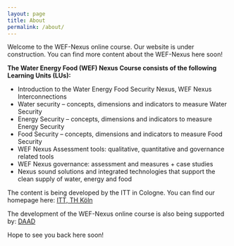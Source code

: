 ```yaml
---
layout: page
title: About
permalink: /about/
---
```


Welcome to the WEF-Nexus online course. Our website is under construction. You can find more content about the WEF-Nexus here soon! 

**The Water Energy Food (WEF) Nexus Course consists of the following Learning Units (LUs):**

- Introduction to the Water Energy Food Security Nexus, WEF Nexus Interconnections
- Water security – concepts, dimensions and indicators to measure Water Security
- Energy Security – concepts, dimensions and indicators to measure Energy Security
- Food Security – concepts, dimensions and indicators to measure Food Security
- WEF Nexus Assessment tools: qualitative, quantitative and governance related tools
- WEF Nexus governance: assessment and measures + case studies
- Nexus sound solutions and integrated technologies that support the clean supply of water, energy and food


The content is being developed by the ITT in Cologne. You can find our homepage here:
[ITT, TH Köln](https://www.tt.th-koeln.de/)

The development of the WEF-Nexus online course is also being supported by:
[DAAD](https://www.daad.de/)


Hope to see you back here soon!